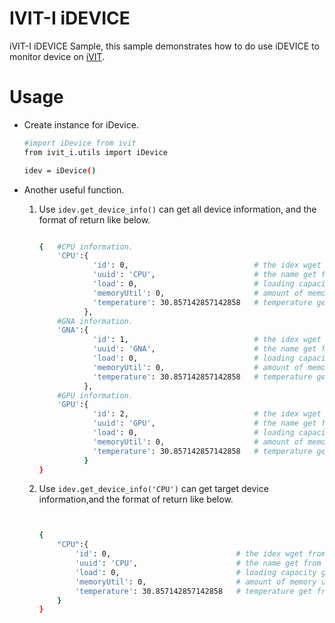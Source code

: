 # IVIT-I iDEVICE 
iVIT-I iDEVICE Sample, this sample demonstrates how to do use iDEVICE to monitor device on [iVIT](../../README.md).

# Usage
* Create instance for iDevice.
    ```bash
    #import iDevice from ivit
    from ivit_i.utils import iDevice 

    idev = iDevice()

    ```
* Another useful function.  
    1. Use `idev.get_device_info()` can get all device information, and the format of return like below.  

    

        ```bash

        {   #CPU information.
            'CPU':{
                    'id': 0,                            # the idex wget from device. 
                    'uuid': 'CPU',                      # the name get from device. 
                    'load': 0,                          # loading capacity get from device. 
                    'memoryUtil': 0,                    # amount of memory usage get from device. 
                    'temperature': 30.857142857142858   # temperature get from device
                  }, 
            #GNA information.   
            'GNA':{
                    'id': 1,                            # the idex wget from device. 
                    'uuid': 'GNA',                      # the name get from device. 
                    'load': 0,                          # loading capacity get from device. 
                    'memoryUtil': 0,                    # amount of memory usage get from device. 
                    'temperature': 30.857142857142858   # temperature get from device
                  }, 
            #GPU information.      
            'GPU':{
                    'id': 2,                            # the idex wget from device.s
                    'uuid': 'GPU',                      # the name get from device. 
                    'load': 0,                          # loading capacity get from device.
                    'memoryUtil': 0,                    # amount of memory usage get from device.
                    'temperature': 30.857142857142858   # temperature get from device
                  }
        }


        ```
    2. Use `idev.get_device_info('CPU')` can get target device information,and the format of return like below.

        ```bash

        
        {
            "CPU":{
                'id': 0,                            # the idex wget from device.
                'uuid': 'CPU',                      # the name get from device. 
                'load': 0,                          # loading capacity get from device.
                'memoryUtil': 0,                    # amount of memory usage get from device.
                'temperature': 30.857142857142858   # temperature get from device
            }
        }
    